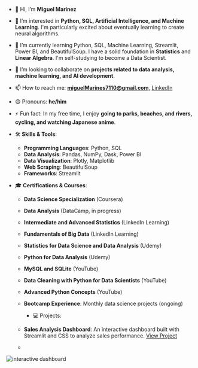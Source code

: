 - 👋 Hi, I’m **Miguel Marinez**
- 👀 I’m interested in **Python, SQL, Artificial Intelligence, and Machine Learning**.
      I'm particularly excited about eventually learning to create neural algorithms.
- 🌱 I’m currently learning Python, SQL, Machine Learning, Streamlit, Power BI, and BeautifulSoup.
     I have a solid foundation in **Statistics** and **Linear Algebra**. I'm self-studying to become a Data Scientist.
- 💞️ I’m looking to collaborate on **projects related to data analysis, machine learning, and AI development**.
- 📫 How to reach me: **[miguelMarines7110@gmail.com](mailto:miguelMarines7110@gmail.com)**, [LinkedIn](https://www.linkedin.com/in/miguel-marinez)
- 😄 Pronouns: **he/him**
- ⚡ Fun fact: In my free time, I enjoy **going to parks, beaches, and rivers, cycling, and watching Japanese anime**.


- 🛠 **Skills & Tools**:
  - **Programming Languages**: Python, SQL
  - **Data Analysis**: Pandas, NumPy, Dask, Power BI
  - **Data Visualization**: Plotly, Matplotlib
  - **Web Scraping**: BeautifulSoup
  - **Frameworks**: Streamlit
 

- 🎓 **Certifications & Courses**:
  - **Data Science Specialization** (Coursera)
  - **Data Analysis** (DataCamp, in progress)
  - **Intermediate and Advanced Statistics** (LinkedIn Learning)
  - **Fundamentals of Big Data** (LinkedIn Learning)
  - **Statistics for Data Science and Data Analysis** (Udemy)
  - **Python for Data Analysis** (Udemy)
  - **MySQL and SQLite** (YouTube)
  - **Data Cleaning with Python for Data Scientists** (YouTube)
  - **Advanced Python Concepts** (YouTube)
  - **Bootcamp Experience**: Monthly data science projects (ongoing)
    
 
    - 💻 Projects:
  - **Sales Analysis Dashboard**: An interactive dashboard built with Streamlit and CSS to analyze sales performance. [View Project](https://rendimiento.streamlit.app/)
  - 
![interactive dashboard]('images/2024-08-08_213852.png')

    
  





<!---
Miguel7110/Miguel7110 is a ✨ special ✨ repository because its `README.md` (this file) appears on your GitHub profile.
You can click the Preview link to take a look at your changes.
--->
